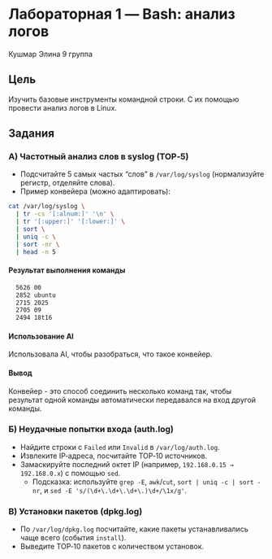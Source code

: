 # Лабораторная 1 — Bash: анализ логов
Кушмар Элина 9 группа


## Цель
Изучить базовые инструменты командной строки. С их помощью провести анализ логов в Linux.

## Задания

### А) Частотный анализ слов в syslog (TOP‑5)
- Подсчитайте 5 самых частых “слов” в `/var/log/syslog` (нормализуйте регистр, отделяйте слова).
- Пример конвейера (можно адаптировать):
```bash
cat /var/log/syslog \
  | tr -cs '[:alnum:]' '\n' \
  | tr '[:upper:]' '[:lower:]' \
  | sort \
  | uniq -c \
  | sort -nr \
  | head -n 5
```

#### Результат выполнения команды
```bash
  5626 00
  2852 ubuntu
  2715 2025
  2705 09
  2494 18t16
```
#### Использование AI
Использовала AI, чтобы разобраться, что такое конвейер.

#### Вывод
Конвейер - это способ соединить несколько команд так, 
чтобы результат одной команды автоматически передавался на вход другой команды.



### Б) Неудачные попытки входа (auth.log)
- Найдите строки с `Failed` или `Invalid` в `/var/log/auth.log`.
- Извлеките IP‑адреса, посчитайте TOP‑10 источников. 
- Замаскируйте последний октет IP (например, `192.168.0.15 → 192.168.0.x`) с помощью `sed`.
  - Подсказка: используйте `grep -E`, `awk`/`cut`, `sort | uniq -c | sort -nr`, и `sed -E 's/(\d+\.\d+\.\d+\.)\d+/\1x/g'`.

### В) Установки пакетов (dpkg.log)
- По `/var/log/dpkg.log` посчитайте, какие пакеты устанавливались чаще всего (события `install`).
- Выведите TOP‑10 пакетов с количеством установок.



